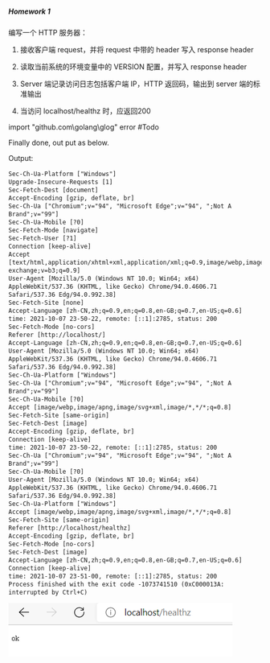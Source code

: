 #####  Homework 1

编写一个 HTTP 服务器：

1. 接收客户端 request，并将 request 中带的 header 写入 response header

2. 读取当前系统的环境变量中的 VERSION 配置，并写入 response header

3. Server 端记录访问日志包括客户端 IP，HTTP 返回码，输出到 server 端的标准输出

4. 当访问 localhost/healthz 时，应返回200

import "github.com\golang\glog" error #Todo

Finally done, out put as below.

Output:

```http
Sec-Ch-Ua-Platform ["Windows"]
Upgrade-Insecure-Requests [1]
Sec-Fetch-Dest [document]
Accept-Encoding [gzip, deflate, br]
Sec-Ch-Ua ["Chromium";v="94", "Microsoft Edge";v="94", ";Not A Brand";v="99"]
Sec-Ch-Ua-Mobile [?0]
Sec-Fetch-Mode [navigate]
Sec-Fetch-User [?1]
Connection [keep-alive]
Accept [text/html,application/xhtml+xml,application/xml;q=0.9,image/webp,image/apng,*/*;q=0.8,application/signed-exchange;v=b3;q=0.9]
User-Agent [Mozilla/5.0 (Windows NT 10.0; Win64; x64) AppleWebKit/537.36 (KHTML, like Gecko) Chrome/94.0.4606.71 Safari/537.36 Edg/94.0.992.38]
Sec-Fetch-Site [none]
Accept-Language [zh-CN,zh;q=0.9,en;q=0.8,en-GB;q=0.7,en-US;q=0.6]
time: 2021-10-07 23-50-22, remote: [::1]:2785, status: 200
Sec-Fetch-Mode [no-cors]
Referer [http://localhost/]
Accept-Language [zh-CN,zh;q=0.9,en;q=0.8,en-GB;q=0.7,en-US;q=0.6]
User-Agent [Mozilla/5.0 (Windows NT 10.0; Win64; x64) AppleWebKit/537.36 (KHTML, like Gecko) Chrome/94.0.4606.71 Safari/537.36 Edg/94.0.992.38]
Sec-Ch-Ua-Platform ["Windows"]
Sec-Ch-Ua ["Chromium";v="94", "Microsoft Edge";v="94", ";Not A Brand";v="99"]
Sec-Ch-Ua-Mobile [?0]
Accept [image/webp,image/apng,image/svg+xml,image/*,*/*;q=0.8]
Sec-Fetch-Site [same-origin]
Sec-Fetch-Dest [image]
Accept-Encoding [gzip, deflate, br]
Connection [keep-alive]
time: 2021-10-07 23-50-22, remote: [::1]:2785, status: 200
Sec-Ch-Ua ["Chromium";v="94", "Microsoft Edge";v="94", ";Not A Brand";v="99"]
Sec-Ch-Ua-Mobile [?0]
User-Agent [Mozilla/5.0 (Windows NT 10.0; Win64; x64) AppleWebKit/537.36 (KHTML, like Gecko) Chrome/94.0.4606.71 Safari/537.36 Edg/94.0.992.38]
Sec-Ch-Ua-Platform ["Windows"]
Accept [image/webp,image/apng,image/svg+xml,image/*,*/*;q=0.8]
Sec-Fetch-Site [same-origin]
Referer [http://localhost/healthz]
Accept-Encoding [gzip, deflate, br]
Sec-Fetch-Mode [no-cors]
Sec-Fetch-Dest [image]
Accept-Language [zh-CN,zh;q=0.9,en;q=0.8,en-GB;q=0.7,en-US;q=0.6]
Connection [keep-alive]
time: 2021-10-07 23-51-00, remote: [::1]:2785, status: 200
Process finished with the exit code -1073741510 (0xC000013A: interrupted by Ctrl+C)
```

![image-20211007235202445](./image-20211007235202445.png)